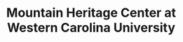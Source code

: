 ---
layout: repo
title: "Mountain Heritage Center at Western Carolina University"
id: 4626
permalink: repos/4626/
---